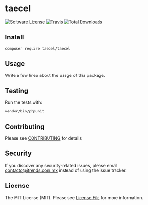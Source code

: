 # taecel

[![Software License](https://img.shields.io/badge/license-MIT-brightgreen.svg?style=flat-square)](LICENSE.md)
[![Travis](https://img.shields.io/travis/taecel/taecel.svg?style=flat-square)]()
[![Total Downloads](https://img.shields.io/packagist/dt/taecel/taecel.svg?style=flat-square)](https://packagist.org/packages/taecel/taecel)


## Install

```bash
composer require taecel/taecel
```


## Usage

Write a few lines about the usage of this package.


## Testing

Run the tests with:

```bash
vendor/bin/phpunit
```


## Contributing

Please see [CONTRIBUTING](CONTRIBUTING.md) for details.


## Security

If you discover any security-related issues, please email contacto@itrends.com.mx instead of using the issue tracker.


## License

The MIT License (MIT). Please see [License File](/LICENSE.md) for more information.